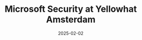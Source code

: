 ---
title: "Microsoft Security at Yellowhat Amsterdam"
date: 2025-02-02
externalUrl: "https://yellowhat.live/"
---